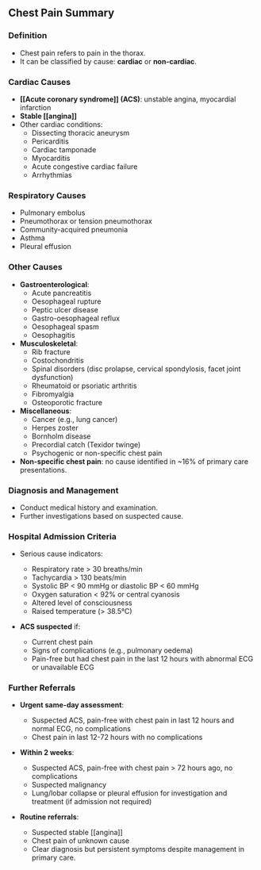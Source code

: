 ## Chest Pain Summary

### Definition
- Chest pain refers to pain in the thorax.
- It can be classified by cause: **cardiac** or **non-cardiac**.

### Cardiac Causes
- **[[Acute coronary syndrome]] (ACS)**: unstable angina, myocardial infarction
- **Stable [[angina]]**
- Other cardiac conditions: 
  - Dissecting thoracic aneurysm
  - Pericarditis
  - Cardiac tamponade
  - Myocarditis
  - Acute congestive cardiac failure
  - Arrhythmias

### Respiratory Causes
- Pulmonary embolus
- Pneumothorax or tension pneumothorax
- Community-acquired pneumonia
- Asthma
- Pleural effusion

### Other Causes
- **Gastroenterological**: 
  - Acute pancreatitis
  - Oesophageal rupture
  - Peptic ulcer disease
  - Gastro-oesophageal reflux
  - Oesophageal spasm
  - Oesophagitis
- **Musculoskeletal**: 
  - Rib fracture
  - Costochondritis
  - Spinal disorders (disc prolapse, cervical spondylosis, facet joint dysfunction)
  - Rheumatoid or psoriatic arthritis
  - Fibromyalgia
  - Osteoporotic fracture
- **Miscellaneous**: 
  - Cancer (e.g., lung cancer)
  - Herpes zoster
  - Bornholm disease
  - Precordial catch (Texidor twinge)
  - Psychogenic or non-specific chest pain
- **Non-specific chest pain**: no cause identified in ~16% of primary care presentations.

### Diagnosis and Management
- Conduct medical history and examination.
- Further investigations based on suspected cause.

### Hospital Admission Criteria
- Serious cause indicators:
  - Respiratory rate > 30 breaths/min
  - Tachycardia > 130 beats/min
  - Systolic BP < 90 mmHg or diastolic BP < 60 mmHg
  - Oxygen saturation < 92% or central cyanosis
  - Altered level of consciousness
  - Raised temperature (> 38.5°C)
  
- **ACS suspected** if:
  - Current chest pain
  - Signs of complications (e.g., pulmonary oedema)
  - Pain-free but had chest pain in the last 12 hours with abnormal ECG or unavailable ECG

### Further Referrals
- **Urgent same-day assessment**:
  - Suspected ACS, pain-free with chest pain in last 12 hours and normal ECG, no complications
  - Chest pain in last 12-72 hours with no complications
  
- **Within 2 weeks**:
  - Suspected ACS, pain-free with chest pain > 72 hours ago, no complications
  - Suspected malignancy
  - Lung/lobar collapse or pleural effusion for investigation and treatment (if admission not required)

- **Routine referrals**:
  - Suspected stable [[angina]]
  - Chest pain of unknown cause
  - Clear diagnosis but persistent symptoms despite management in primary care.
